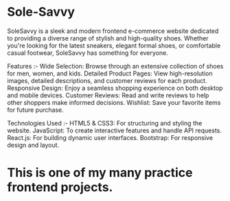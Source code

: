 # Sole-Savvy

SoleSavvy is a sleek and modern frontend e-commerce website dedicated to providing a diverse range of stylish and high-quality shoes. Whether you're looking for the latest sneakers, elegant formal shoes, or comfortable casual footwear, SoleSavvy has something for everyone.

Features :-
Wide Selection: Browse through an extensive collection of shoes for men, women, and kids.
Detailed Product Pages: View high-resolution images, detailed descriptions, and customer reviews for each product.
Responsive Design: Enjoy a seamless shopping experience on both desktop and mobile devices.
Customer Reviews: Read and write reviews to help other shoppers make informed decisions.
Wishlist: Save your favorite items for future purchase.

Technologies Used :-
HTML5 & CSS3: For structuring and styling the website.
JavaScript: To create interactive features and handle API requests.
React.js: For building dynamic user interfaces.
Bootstrap: For responsive design and layout.

# This is one of my many practice frontend projects.
